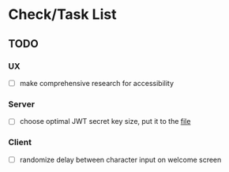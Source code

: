 # Check/Task List

## TODO

### UX

- [ ] make comprehensive research for accessibility

### Server

- [ ] choose optimal JWT secret key size, put it to the [file](.env)

### Client

- [ ] randomize delay between character input on welcome screen
